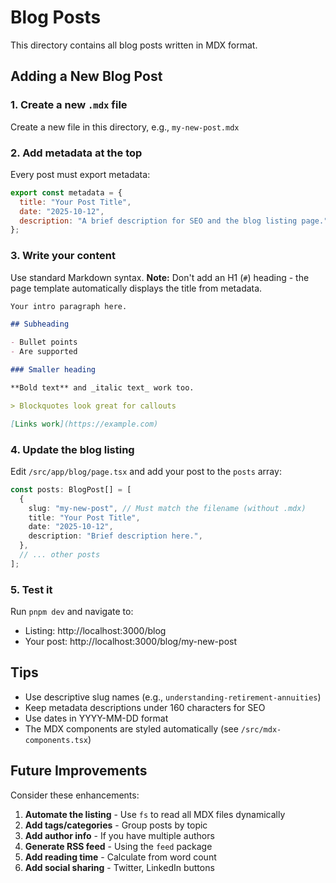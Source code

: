 # Blog Posts

This directory contains all blog posts written in MDX format.

## Adding a New Blog Post

### 1. Create a new `.mdx` file

Create a new file in this directory, e.g., `my-new-post.mdx`

### 2. Add metadata at the top

Every post must export metadata:

```jsx
export const metadata = {
  title: "Your Post Title",
  date: "2025-10-12",
  description: "A brief description for SEO and the blog listing page.",
};
```

### 3. Write your content

Use standard Markdown syntax. **Note:** Don't add an H1 (`#`) heading - the page template automatically displays the title from metadata.

```markdown
Your intro paragraph here.

## Subheading

- Bullet points
- Are supported

### Smaller heading

**Bold text** and _italic text_ work too.

> Blockquotes look great for callouts

[Links work](https://example.com)
```

### 4. Update the blog listing

Edit `/src/app/blog/page.tsx` and add your post to the `posts` array:

```typescript
const posts: BlogPost[] = [
  {
    slug: "my-new-post", // Must match the filename (without .mdx)
    title: "Your Post Title",
    date: "2025-10-12",
    description: "Brief description here.",
  },
  // ... other posts
];
```

### 5. Test it

Run `pnpm dev` and navigate to:

- Listing: http://localhost:3000/blog
- Your post: http://localhost:3000/blog/my-new-post

## Tips

- Use descriptive slug names (e.g., `understanding-retirement-annuities`)
- Keep metadata descriptions under 160 characters for SEO
- Use dates in YYYY-MM-DD format
- The MDX components are styled automatically (see `/src/mdx-components.tsx`)

## Future Improvements

Consider these enhancements:

1. **Automate the listing** - Use `fs` to read all MDX files dynamically
2. **Add tags/categories** - Group posts by topic
3. **Add author info** - If you have multiple authors
4. **Generate RSS feed** - Using the `feed` package
5. **Add reading time** - Calculate from word count
6. **Add social sharing** - Twitter, LinkedIn buttons
